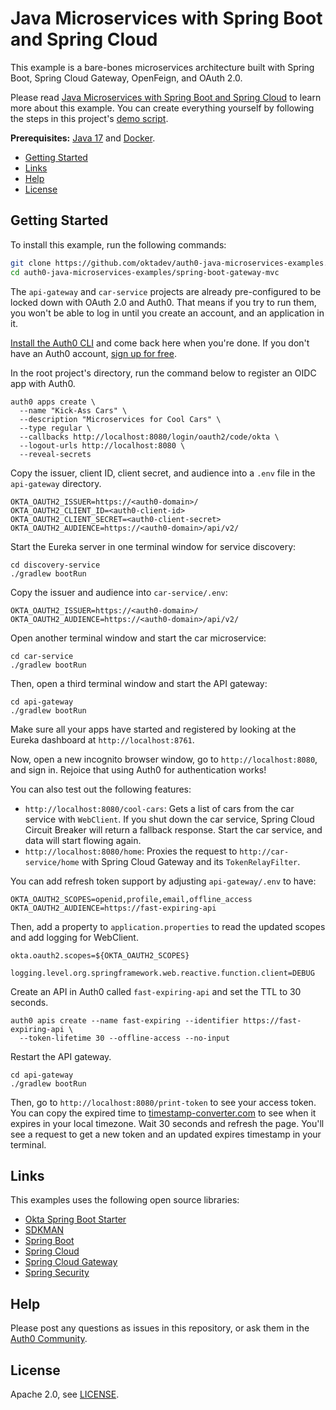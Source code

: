 # Java Microservices with Spring Boot and Spring Cloud

This example is a bare-bones microservices architecture built with Spring Boot, Spring Cloud Gateway, OpenFeign, and OAuth 2.0.

Please read [Java Microservices with Spring Boot and Spring Cloud](https://auth0.com/blog/java-spring-boot-microservices/) to learn more about this example. You can create everything yourself by following the steps in this project's [demo script](demo.adoc).

**Prerequisites:** [Java 17](https://sdkman.io/sdks#java) and [Docker](https://docs.docker.com/engine/install/).

* [Getting Started](#getting-started)
* [Links](#links)
* [Help](#help)
* [License](#license)

## Getting Started

To install this example, run the following commands:

```bash
git clone https://github.com/oktadev/auth0-java-microservices-examples.git
cd auth0-java-microservices-examples/spring-boot-gateway-mvc
```

The `api-gateway` and `car-service` projects are already pre-configured to be locked down with OAuth 2.0 and Auth0. That means if you try to run them, you won't be able to log in until you create an account, and an application in it.

[Install the Auth0 CLI](https://github.com/auth0/auth0-cli) and come back here when you're done. If you don't have an Auth0 account, [sign up for free](https://auth0.com/signup).

In the root project's directory, run the command below to register an OIDC app with Auth0.

```shell
auth0 apps create \
  --name "Kick-Ass Cars" \
  --description "Microservices for Cool Cars" \
  --type regular \
  --callbacks http://localhost:8080/login/oauth2/code/okta \
  --logout-urls http://localhost:8080 \
  --reveal-secrets
```

Copy the issuer, client ID, client secret, and audience into a `.env` file in the `api-gateway` directory.

```dotenv
OKTA_OAUTH2_ISSUER=https://<auth0-domain>/
OKTA_OAUTH2_CLIENT_ID=<auth0-client-id>
OKTA_OAUTH2_CLIENT_SECRET=<auth0-client-secret>
OKTA_OAUTH2_AUDIENCE=https://<auth0-domain>/api/v2/
```

Start the Eureka server in one terminal window for service discovery:

```shell
cd discovery-service
./gradlew bootRun
```

Copy the issuer and audience into `car-service/.env`:

```dotenv
OKTA_OAUTH2_ISSUER=https://<auth0-domain>/
OKTA_OAUTH2_AUDIENCE=https://<auth0-domain>/api/v2/
```

Open another terminal window and start the car microservice:

```shell
cd car-service
./gradlew bootRun
```

Then, open a third terminal window and start the API gateway:

```shell
cd api-gateway
./gradlew bootRun
```

Make sure all your apps have started and registered by looking at the Eureka dashboard at `http://localhost:8761`.

Now, open a new incognito browser window, go to `http://localhost:8080`, and sign in. Rejoice that using Auth0 for authentication works!

You can also test out the following features:

- `http://localhost:8080/cool-cars`: Gets a list of cars from the car service with `WebClient`. If you shut down the car service, Spring Cloud Circuit Breaker will return a fallback response. Start the car service, and data will start flowing again.
- `http://localhost:8080/home`: Proxies the request to `http://car-service/home` with Spring Cloud Gateway and its `TokenRelayFilter`.

You can add refresh token support by adjusting `api-gateway/.env` to have:

```dotenv
OKTA_OAUTH2_SCOPES=openid,profile,email,offline_access
OKTA_OAUTH2_AUDIENCE=https://fast-expiring-api
```

Then, add a property to `application.properties` to read the updated scopes and add logging for WebClient.

```properties
okta.oauth2.scopes=${OKTA_OAUTH2_SCOPES}

logging.level.org.springframework.web.reactive.function.client=DEBUG
```

Create an API in Auth0 called `fast-expiring-api` and set the TTL to 30 seconds.

```shell
auth0 apis create --name fast-expiring --identifier https://fast-expiring-api \
  --token-lifetime 30 --offline-access --no-input
```

Restart the API gateway. 

```shell
cd api-gateway
./gradlew bootRun
```

Then, go to `http://localhost:8080/print-token` to see your access token. You can copy the expired time to [timestamp-converter.com](https://www.timestamp-converter.com/) to see when it expires in your local timezone. Wait 30 seconds and refresh the page. You'll see a request to get a new token and an updated expires timestamp in your terminal.

## Links

This examples uses the following open source libraries:

* [Okta Spring Boot Starter](https://github.com/okta/okta-spring-boot)
* [SDKMAN](https://sdkman.io/)
* [Spring Boot](https://spring.io/projects/spring-boot)
* [Spring Cloud](https://spring.io/projects/spring-cloud)
* [Spring Cloud Gateway](https://spring.io/projects/spring-cloud-gateway)
* [Spring Security](https://spring.io/projects/spring-security)

## Help

Please post any questions as issues in this repository, or ask them in the [Auth0 Community](https://community.auth0.com/).

## License

Apache 2.0, see [LICENSE](LICENSE).
